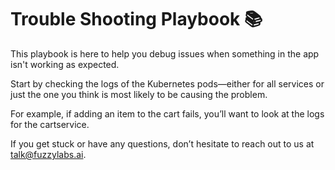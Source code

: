 # Trouble Shooting Playbook 📚

This playbook is here to help you debug issues when something in the app isn't working as expected.

Start by checking the logs of the Kubernetes pods—either for all services or just the one you think is most likely to be causing the problem.

For example, if adding an item to the cart fails, you’ll want to look at the logs for the cartservice.

If you get stuck or have any questions, don’t hesitate to reach out to us at talk@fuzzylabs.ai.